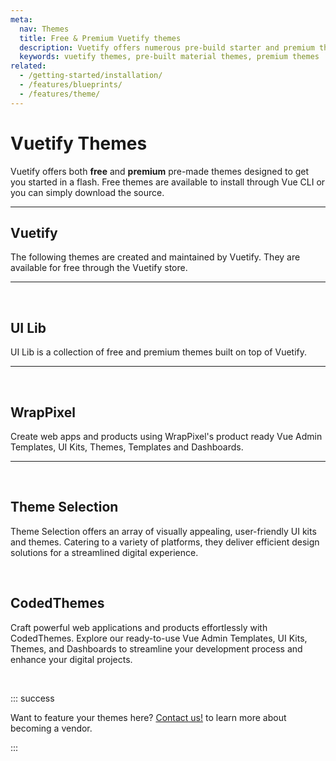 ```yaml
---
meta:
  nav: Themes
  title: Free & Premium Vuetify themes
  description: Vuetify offers numerous pre-build starter and premium themes. Kickstart your next application today, no design skills needed.
  keywords: vuetify themes, pre-built material themes, premium themes
related:
  - /getting-started/installation/
  - /features/blueprints/
  - /features/theme/
---
```


<script setup>
  // Utilities
  import { onMounted } from 'vue'

  // Stores
  import { useShopifyStore } from '@/store/shopify'

  const store = useShopifyStore()

  onMounted(() => {
    store.fetch()
  })
</script>

# Vuetify Themes

Vuetify offers both **free** and **premium** pre-made themes designed to get you started in a flash. Free themes are available to install through Vue CLI or you can simply download the source.

<PageFeatures />

---

## Vuetify

The following themes are created and maintained by Vuetify. They are available for free through the Vuetify store.

<DocThemeVendor name="Vuetify" />

---

<br>

## UI Lib

UI Lib is a collection of free and premium themes built on top of Vuetify.

<DocThemeVendor name="UI Lib" />

---

<br>

## WrapPixel

Create web apps and products using WrapPixel's product ready Vue Admin Templates, UI Kits, Themes, Templates and Dashboards.

<DocThemeVendor name="WrapPixel" />

---

<br>

## Theme Selection

Theme Selection offers an array of visually appealing, user-friendly UI kits and themes. Catering to a variety of platforms, they deliver efficient design solutions for a streamlined digital experience.

<DocThemeVendor name="ThemeSelection" />

<br>

## CodedThemes

Craft powerful web applications and products effortlessly with CodedThemes. Explore our ready-to-use Vue Admin Templates, UI Kits, Themes, and Dashboards to streamline your development process and enhance your digital projects.

<DocThemeVendor name="CodedThemes" />

<br>

::: success

Want to feature your themes here? [Contact us!](mailto:hello@vuetifyjs.com?subject=Theme+affiliation) to learn more about becoming a vendor.

:::

